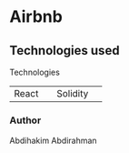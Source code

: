 # Airbnb

## Technologies used
<table>
  <tr>Technologies<tr>
  <td>React<td>
  <td>Solidity<td>
</table>
  
 ### Author
  Abdihakim Abdirahman
  
